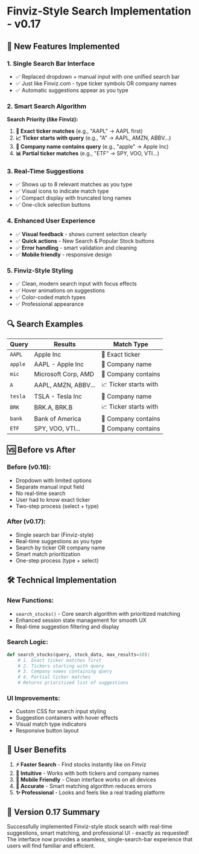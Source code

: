 # Finviz-Style Search Implementation - v0.17

## 🎯 **New Features Implemented**

### **1. Single Search Bar Interface**
- ✅ Replaced dropdown + manual input with one unified search bar
- ✅ Just like Finviz.com - type ticker symbols OR company names
- ✅ Automatic suggestions appear as you type

### **2. Smart Search Algorithm**
**Search Priority (like Finviz):**
1. **🎯 Exact ticker matches** (e.g., "AAPL" → AAPL first)
2. **📈 Ticker starts with query** (e.g., "A" → AAPL, AMZN, ABBV...)
3. **🏢 Company name contains query** (e.g., "apple" → Apple Inc)
4. **📊 Partial ticker matches** (e.g., "ETF" → SPY, VOO, VTI...)

### **3. Real-Time Suggestions**
- ✅ Shows up to 8 relevant matches as you type
- ✅ Visual icons to indicate match type
- ✅ Compact display with truncated long names
- ✅ One-click selection buttons

### **4. Enhanced User Experience**
- ✅ **Visual feedback** - shows current selection clearly
- ✅ **Quick actions** - New Search & Popular Stock buttons
- ✅ **Error handling** - smart validation and cleaning
- ✅ **Mobile friendly** - responsive design

### **5. Finviz-Style Styling**
- ✅ Clean, modern search input with focus effects
- ✅ Hover animations on suggestions
- ✅ Color-coded match types
- ✅ Professional appearance

## 🔍 **Search Examples**

| Query | Results | Match Type |
|-------|---------|------------|
| `AAPL` | Apple Inc | 🎯 Exact ticker |
| `apple` | AAPL - Apple Inc | 🏢 Company name |
| `mic` | Microsoft Corp, AMD | 🏢 Company contains |
| `A` | AAPL, AMZN, ABBV... | 📈 Ticker starts with |
| `tesla` | TSLA - Tesla Inc | 🏢 Company name |
| `BRK` | BRK.A, BRK.B | 📈 Ticker starts with |
| `bank` | Bank of America | 🏢 Company contains |
| `ETF` | SPY, VOO, VTI... | 🏢 Company contains |

## 🆚 **Before vs After**

### **Before (v0.16):**
- Dropdown with limited options
- Separate manual input field
- No real-time search
- User had to know exact ticker
- Two-step process (select + type)

### **After (v0.17):**
- Single search bar (Finviz-style)
- Real-time suggestions as you type
- Search by ticker OR company name
- Smart match prioritization
- One-step process (type + select)

## 🛠️ **Technical Implementation**

### **New Functions:**
- `search_stocks()` - Core search algorithm with prioritized matching
- Enhanced session state management for smooth UX
- Real-time suggestion filtering and display

### **Search Logic:**
```python
def search_stocks(query, stock_data, max_results=10):
    # 1. Exact ticker matches first
    # 2. Tickers starting with query
    # 3. Company names containing query  
    # 4. Partial ticker matches
    # Returns prioritized list of suggestions
```

### **UI Improvements:**
- Custom CSS for search input styling
- Suggestion containers with hover effects
- Visual match type indicators
- Responsive button layout

## 🎉 **User Benefits**

1. **⚡ Faster Search** - Find stocks instantly like on Finviz
2. **🧠 Intuitive** - Works with both tickers and company names
3. **📱 Mobile Friendly** - Clean interface works on all devices
4. **🎯 Accurate** - Smart matching algorithm reduces errors
5. **✨ Professional** - Looks and feels like a real trading platform

## 🚀 **Version 0.17 Summary**
Successfully implemented Finviz-style stock search with real-time suggestions, smart matching, and professional UI - exactly as requested! The interface now provides a seamless, single-search-bar experience that users will find familiar and efficient.
